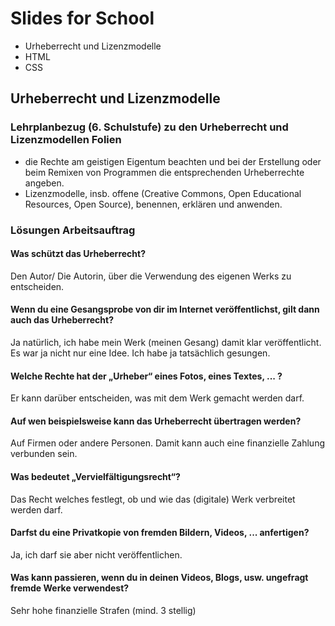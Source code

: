 # Slides for School

- Urheberrecht und Lizenzmodelle
- HTML
- CSS

## Urheberrecht und Lizenzmodelle

### Lehrplanbezug (6. Schulstufe) zu den Urheberrecht und Lizenzmodellen Folien

- die Rechte am geistigen Eigentum beachten und bei der Erstellung oder beim Remixen von Programmen die entsprechenden Urheberrechte angeben.
- Lizenzmodelle, insb. offene (Creative Commons, Open Educational Resources, Open Source), benennen, erklären und anwenden.

### Lösungen Arbeitsauftrag

#### Was schützt das Urheberrecht?

Den Autor/ Die Autorin, über die Verwendung des eigenen Werks zu entscheiden.

#### Wenn du eine Gesangsprobe von dir im Internet veröffentlichst, gilt dann auch das Urheberrecht?

Ja natürlich, ich habe mein Werk (meinen Gesang) damit klar veröffentlicht. Es war ja nicht nur eine Idee. Ich habe ja tatsächlich gesungen.

#### Welche Rechte hat der „Urheber“ eines Fotos, eines Textes, ... ?

Er kann darüber entscheiden, was mit dem Werk gemacht werden darf.

#### Auf wen beispielsweise kann das Urheberrecht übertragen werden?

Auf Firmen oder andere Personen. Damit kann auch eine finanzielle Zahlung verbunden sein.

#### Was bedeutet „Vervielfältigungsrecht“?

Das Recht welches festlegt, ob und wie das (digitale) Werk verbreitet werden darf.

#### Darfst du eine Privatkopie von fremden Bildern, Videos, ... anfertigen?

Ja, ich darf sie aber nicht veröffentlichen.

#### Was kann passieren, wenn du in deinen Videos, Blogs, usw. ungefragt fremde Werke verwendest?

Sehr hohe finanzielle Strafen (mind. 3 stellig)
